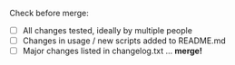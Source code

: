 Check before merge:
- [ ] All changes tested, ideally by multiple people
- [ ] Changes in usage / new scripts added to README.md
- [ ] Major changes listed in changelog.txt
... **merge!**
